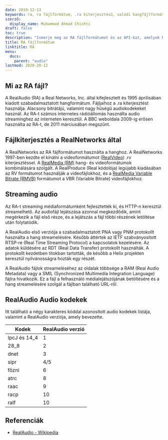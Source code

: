 ```yaml
---
date: 2019-12-13
keywords: ra, ra fájlformátum, .ra kiterjesztésű, valódi hangfájlformátum, ra hangformátum, RealAudio fájlformátum
szerző:
  display_name: Muhammad Ahmad Chishti
draft: false
toc: true
description: "Ismerje meg az RA fájlformátumot és az API-kat, amelyek RA-fájlokat hozhatnak létre és nyithatnak meg."
title: RA fájlformátum
linktitle: RA
menu:
  docs:
    parent: "audio"
lastmod: 2020-28-12
---
```


## Mi az RA fájl?

A RealAudio (RA) a Real Networks, Inc. által kifejlesztett és 1995 áprilisában kiadott szabadalmaztatott hangformátum. Fájljaihoz a .ra kiterjesztést használja. Alacsony bitrátájú, valamint nagy hűségű audiokodekeket használ. Az RA-t számos internetes rádióállomás használta audio streaminghez az interneten keresztül. A BBC weboldala 2009-ig erősen használta az RA-t, de 2011 márciusában megszűnt.

## Fájlkiterjesztés a RealNetworks által ##

A RealNetworks az RA fájlformátumot használta a hanghoz. A RealNetworks 1997-ben kezdte el kínálni a videoformátumot ([RealVideo](/hu/video/rv/)) .rv kiterjesztéssel. A [RealMedia (RM)](/hu/video/rm/) hang- és videoformátumok kombinálására szolgált. A RealProduce (Real kódolója) legújabb kiadásában az RV formátumot használják a videofájlokhoz, és a [RealMedia Variable Bitrate (RMVB)](/hu/video/rmvb/) formátumot a VBR (Variable Bitrate) videofájlokhoz.

## Streaming audio ##

Az RA-t streaming médiaformátumként fejlesztették ki, és HTTP-n keresztül streamelhető. Az audiofájl lejátszása azonnal megkezdődik, amint megérkezik a fájl első része, és a lejátszás a fájl többi részének letöltése után folytatódik.

A RealAudio első verziója a szabadalmaztatott PNA vagy PNM protokollt használta a hang streamelésére. Később áttértek az IETF szabványosított RTSP-re (Real Time Streaming Protocol) a kapcsolatok kezelésére. Az adatok küldésére az RDT (Real Data Transfer) protokollt használták. A protokollt kezdetben titokban tartották, de később a Helix projekten keresztül nyilvánosságra hozták egy részét.

A RealAudio fájlok streameléséhez az oldalak többsége a RAM (Real Audio Metadata) vagy a SMIL (Synchronized Multimedia Integration Language) fájlra hivatkozik. Ez a fájl a felhasználó médialejátszójának betöltésére és a hang streamelésére szolgál a fájlban található URL-ről.

## RealAudio Audio kodekek ##

Itt található a négy karakteres kóddal azonosított audio kodekek listája, valamint a RealAudio verziója, amely bevezette.

|Kodek|RealAudio verzió|
|---|---|
|lpcJ és 14_4|1|
|28_8|2|
|dnet|3|
|sipr|4/5|
|főzni|6|
|atrc|8|
|raac|9|
|racp|10|
|ralf|10|

## Referenciák ##

- [RealAudio - Wikipedia](https://en.wikipedia.org/wiki/RealAudio)

